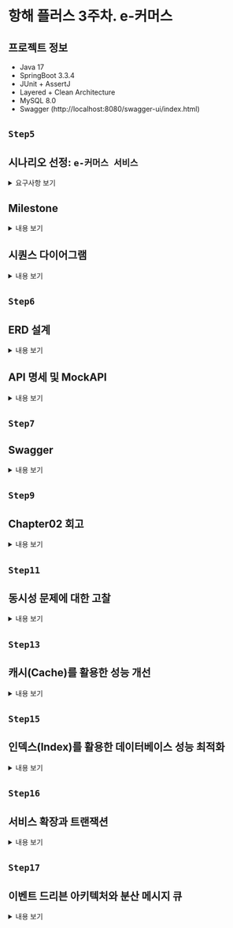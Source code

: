 # 항해 플러스 3주차. e-커머스

## 프로젝트 정보
- Java 17
- SpringBoot 3.3.4
- JUnit + AssertJ
- Layered + Clean Architecture
- MySQL 8.0
- Swagger (http://localhost:8080/swagger-ui/index.html)

## `Step5`
## 시나리오 선정: `e-커머스 서비스`
<details>
<summary>요구사항 보기</summary>

### Description
- `e-커머스 상품 주문 서비스`를 구현해 봅니다.
- 상품 주문에 필요한 메뉴 정보들을 구성하고 조회가 가능해야 합니다.
- 사용자는 상품을 여러개 선택해 주문할 수 있고, 미리 충전한 잔액을 이용합니다.
- 상품 주문 내역을 통해 판매량이 가장 높은 상품을 추천합니다.

### Requirements
- 아래 4가지 API 를 구현합니다.
    - 잔액 충전 / 조회 API
    - 상품 조회 API
    - 주문 / 결제 API
    - 인기 판매 상품 조회 API
- 각 기능 및 제약사항에 대해 단위 테스트를 반드시 하나 이상 작성하도록 합니다.
- 다수의 인스턴스로 어플리케이션이 동작하더라도 기능에 문제가 없도록 작성하도록 합니다.
- `동시성 이슈`를 고려하여 구현합니다.
- 재고 관리에 문제 없도록 구현합니다.

### API Specs

`기본 과제`

1️⃣ `주요` 잔액 충전 / 조회 API
- 결제에 사용될 금액을 충전하는 API 를 작성합니다.
- 사용자 식별자 및 충전할 금액을 받아 잔액을 충전합니다.
- 사용자 식별자를 통해 해당 사용자의 잔액을 조회합니다.

2️⃣ `기본` 상품 조회 API
- 상품 정보(ID, 이름, 가격, 잔여수량)을 조회하는 API 를 작성합니다.
- 조회 시점의 상품별 잔여수량이 정확하면 좋습니다.

3️⃣ `주요` 주문 / 결제 API
- 사용자 식별자와 (상품 ID, 수량) 목록을 입력받아 주문하고 결제를 수행하는 API 를 작성합니다.
- 결제는 기 충전된 잔액을 기반으로 수행하며 성공할 시 잔액을 차감해야 합니다.
- 데이터 분석을 위해 결제 성공 시에 실시간으로 주문 정보를 데이터 플랫폼에 전송해야 합니다.
  - 데이터 플랫폼이 어플리케이션 `외부` 라는 가정만 지켜 작업해 주시면 됩니다.
  - 데이터 플랫폼으로의 전송 기능은 Mock API, Fake Module 등 다양한 방법으로 접근해 봅니다.

4️⃣ `기본` 상위 상품 조회 API
- 최근 3일간 가장 많이 팔린 상위 5개 상품 정보를 제공하는 API 를 작성합니다.
- 통계 정보를 다루기 위한 기술적 고민을 충분히 해보도록 합니다.

`심화 과제`

5️⃣ `심화` 장바구니 기능
- 사용자는 구매 이전에 관심 있는 상품들을 장바구니에 적재할 수 있습니다.
- 이 기능을 제공하기 위해 `장바구니에 상품 추가/삭제` API 와 `장바구니 조회` API 가 필요합니다.
- 위 두 기능을 제공하기 위해 어떤 요구사항의 비즈니스 로직을 설계해야 할지 고민해 봅니다.

`💡KEY POINT`

- 동시에 여러 주문이 들어올 경우, 유저의 보유 잔고에 대한 처리가 정확해야 합니다.
- 각 상품의 재고 관리가 정상적으로 이루어져 잘못된 주문이 발생하지 않도록 해야 합니다.

</details>

## Milestone
<details>
<summary>내용 보기</summary>

### 1주차 (2024년 10월 05일 ~ 2024년 10월 11일)
- `주요 목표`: 프로젝트 시작 및 기본 API 설계
- `작업 내용`
  - Milestone 작성
  - 시퀀스 다이어그램 작성
  - ERD 작성
  - API 명세 및 MockAPI 작성

### 2주차 (2024년 10월 12일 ~ 2024년 10월 18일)
- `주요 목표`: 기능 구현
- `작업 내용`
  - 잔액 충전 / 조회 API 구현
  - 상품 조회 API / 상위 상품 조회 API 구현
  - 주문 / 결제 API 구현
  - 장바구니 기능 구현

### 3주차 (2024년 10월 19일 ~ 2024년 10월 25일)
- `주요 목표`: 기능 고도화 및 리팩토링
- `작업 내용`
  - 코드 리팩토링 및 최적화
  - 예외 처리 강화
  - 통합 테스트 작성

</details>

## 시퀀스 다이어그램
<details>
<summary>내용 보기</summary>

### ver. 1주차 (2024년 10월 05일 ~ 2024년 10월 11일)
- 클라이언트, 도메인 모듈, 데이터 플랫폼을 기본 구조로 시퀀스 다이어그램을 작성 
- 추후 과제 요구사항에 맞춰 점차 고도화 예정
- Mermaid 로딩 문제로 인한 다이어그램 통합

### ver. 2주차 (2024년 10월 12일 ~ 2024년 10월 18일)
- 과제 피드백 수정 사항 반영: 서비스명 및 메서드명 표기
- 비지니스 로직 구현에 따른 변경

```mermaid
sequenceDiagram
  actor  Client
  participant UserApplicationService
  participant ProductApplicationService
  participant OrderApplicationService
  participant PaymentApplicationService
  participant CartApplicationService
  participant DataPlatform
  
  Note left of Client: 1. 잔액 조회 API
  Client->>+UserApplicationService: GET /users/balance/{id}
  UserApplicationService->>+DataPlatform: UserService.getPoint(userId)
  DataPlatform-->>-UserApplicationService: User
  UserApplicationService-->>-Client: 200 UserPointResponse 

  Note left of Client: 2. 잔액 충전 API
  Client->>+UserApplicationService: PATCH /users/balance/charge
  UserApplicationService->>+DataPlatform: UserService.chargePoint(userId, amount)
  opt 유효하지 않은 포인트
    UserApplicationService-->>Client: 404 ErrorResponse
  end
  DataPlatform-->>-UserApplicationService: User
  UserApplicationService-->>-Client: 200 UserPointResponse

  Note left of Client: 3. 상품 조회 API
  Client->>+ProductApplicationService: GET /products
  ProductApplicationService->>+DataPlatform: ProductService.getProducts()
  DataPlatform-->>-ProductApplicationService: List<Product> products
  ProductApplicationService-->>-Client: 200 ProductResponse

  Note left of Client: 4. 상위 상품 조회 API
  Client->>+ProductApplicationService: GET /products/popular
  ProductApplicationService->>+DataPlatform: OrderService.popularProducts()
  DataPlatform-->>-ProductApplicationService: List<Long> productIds
  loop [n < productIds.size()]
    ProductApplicationService->>+DataPlatform: ProductService.getProduct(productId)
    DataPlatform-->>-ProductApplicationService: Product
  end
  ProductApplicationService-->>-Client: 200 ProductResponse

  Note left of Client: 5. 주문 API
  Client->>+OrderApplicationService: POST /orders
  loop [n < orderProducts.size()]
    OrderApplicationService->>+DataPlatform: ProductService.reduceProduct(productId, quantity)
    DataPlatform-->>-OrderApplicationService: Product
    opt 상품이 존재하지 않거나, 재고가 부족한 경우
        OrderApplicationService-->>Client: 400 404 ErrorResponse
    end
  end
  OrderApplicationService->>+DataPlatform: OrderService.createOrder(userId, orderLineRequestList)
  DataPlatform-->>-OrderApplicationService: Order
  OrderApplicationService-->>-Client: 200 OrderResponse


  Note left of Client: 6. 결제 API
  Client->>+PaymentApplicationService: POST /payments
  PaymentApplicationService->>+DataPlatform: OrderService.order(orderId)
  DataPlatform-->>-PaymentApplicationService: Order
  opt 주문이 존재하지 않는 경우
    PaymentApplicationService-->>Client: 400 ErrorResponse
  end
  alt
    PaymentApplicationService->>+DataPlatform: UserService.usePoint(userId, totalPrice)
    DataPlatform-->>-PaymentApplicationService: OK
    PaymentApplicationService->>+DataPlatform: PaymentService.payment(userId, SUCCESS)
    DataPlatform-->>-PaymentApplicationService: Payment SUCCESS
    PaymentApplicationService->>+DataPlatform: OrderService.completeOrder(Order)
    DataPlatform-->>-PaymentApplicationService: OK
  else 포인트가 부족한 경우
    PaymentApplicationService->>+DataPlatform: UserService.usePoint(userId, totalPrice)
    DataPlatform-->>-PaymentApplicationService: Exception
    PaymentApplicationService->>+DataPlatform: PaymentService.payment(userId, FAIL)
    DataPlatform-->>-PaymentApplicationService: Payment FAIL
  end
  PaymentApplicationService-->>-Client: 200 PaymentResponse

  Note left of Client: 7. 장바구니 목록 조회
  Client->>+CartApplicationService: POST /carts/{id}
  CartApplicationService->>+DataPlatform: CartService.getCarts(userId)
  DataPlatform-->>-CartApplicationService: List<Cart> carts
  CartApplicationService-->>-Client: 200 CartResponse

  Note left of Client: 8. 장바구니 추가
  Client->>+CartApplicationService: PATCH /carts/add
  CartApplicationService->>+DataPlatform: ProductService.getProduct(productId)
  DataPlatform-->>-CartApplicationService: Product
  opt 상품이 존재하지 않는 경우
    CartApplicationService-->>Client: 400 ErrorResponse
  end
  CartApplicationService->>+DataPlatform: CartService.addCart(userId, quantity, product)
  DataPlatform-->>-CartApplicationService: List<Cart> carts
  CartApplicationService-->>-Client: 200 CartResponse

  Note left of Client: 9. 장바구니 제거
  Client->>+CartApplicationService: PATCH /carts/remove
  CartApplicationService->>+DataPlatform: CartService.removeCart(userId, productId)
  opt 장바구니에 해당 상품이 존재하지 않는 경우
    CartApplicationService-->>Client: 400 ErrorResponse
  end
  CartApplicationService-->>-Client: 200 CartResponse
```
</details>

## `Step6`

## ERD 설계

<details>
<summary>내용 보기</summary>

### ver. 1주차 (2024년 10월 05일 ~ 2024년 10월 11일)
- 히스토리 테이블 제외
- 추후 과제 요구사항에 맞춰 점차 고도화 예정

### ver. 2주차 (2024년 10월 12일 ~ 2024년 10월 18일)
- 과제 피드백 수정 사항 반영

![img.png](docs/step06/img.png)

</details>

## API 명세 및 MockAPI

<details>
<summary>내용 보기</summary>

### (1) 잔액 조회 API
- Endpoint: `GET` /users/balance/{id}
- Summary: 사용자의 잔액을 조회한다.
- Parameter:
  - `id` 사용자 고유 식별자
- ResponseBody:
  - `200` OK
    - `userId`: 사용자 고유 식별자
    - `userName`: 사용자 이름
    - `point`: 포인트 잔액
  ```json
  {
    "userId": "long",
    "userName": "string",
    "point": "long"
  }
  ```
- Example:
  - Response:
    ```json
    {
      "userId": 1,
      "userName": "Alice",
      "point": 100000
    }
    ```
    
### (2) 잔액 충전 API
- Endpoint: `PATCH` /users/balance/charge
- Summary: 사용자의 잔액을 충전한다.
- RequestBody:
  - `userId`: 사용자 고유 식별자
  - `amount`: 충전할 금액
  ```json
  {
    "userId": "long",
    "amount": "long"
  }
  ```
- ResponseBody:
  - `200` OK
    - `userId`: 사용자 고유 식별자
    - `userName`: 사용자 이름
    - `point`: 포인트 잔액
  ```json
  {
    "userId": "long",
    "userName": "string",
    "point": "long"
  }
  ```
- Example:
  - Request:
    ```json
    {
      "userId": 1,
      "amount": 500000
    }
    ``` 
  - Response:
    ```json
    {
       "userId": 1,
       "userName": "Alice",
       "point": 150000
    }
    ```

### (3) 상품 목록 조회 API
- Endpoint: `GET` /products
- Summary: 상품 목록을 조회한다.
- ResponseBody:
  - `200` OK
    - `productId`: 상품 고유 식별자
    - `productName`: 상품명
    - `unitPrice`: 단가
    - `stock`: 재고 수량
  ```json
  [
    {
      "productId": "long",
      "ProductName": "string",
      "unitPrice": "long",
      "stock": "long"
    }
  ]
  ```
- Example:
- Response:
  ```json
  [
    {
      "productId": 1,
      "ProductName": "Laptop",
      "unitPrice": 1500000,
      "stock": 10
    },
    {
      "productId": 2,
      "ProductName": "Smartphone",
      "unitPrice": 800000,
      "stock": 20
    },
    {
      "productId": 3,
      "ProductName": "Headphones",
      "unitPrice": 150000,
      "stock": 50
    },
    {
      "productId": 4,
      "ProductName": "Keyboard",
      "unitPrice": 50000,
      "stock": 30
    },
    {
      "productId": 5,
      "ProductName": "Mouse",
      "unitPrice": 30000,
      "stock": 40
    },
    {
      "productId": 6,
      "ProductName": "Monitor",
      "unitPrice": 300000,
      "stock": 15
    },
    {
      "productId": 7,
      "ProductName": "Tablet",
      "unitPrice": 600000,
      "stock": 25
    },
    {
      "productId": 8,
      "ProductName": "Smartwatch",
      "unitPrice": 250000,
      "stock": 35
    },
    {
      "productId": 9,
      "ProductName": "External Hard Drive",
      "unitPrice": 120000,
      "stock": 20
    },
    {
      "productId": 10,
      "ProductName": "USB Cable",
      "unitPrice": 10000,
      "stock": 100
    }
  ]
  ```

### (4) 상위 상품 조회 API
- Endpoint: `GET` /products/popular
- Summary: 최근 3일간 가장 많이 팔린 상위 5개 상품을 조회한다.
- ResponseBody:
  - `200` OK
    - `productId`: 상품 고유 식별자
    - `productName`: 상품명
    - `unitPrice`: 단가
    - `stock`: 재고 수량
  ```json
  [
    {
      "productId": "long",
      "ProductName": "string",
      "unitPrice": "long",
      "stock": "long"
    }
  ]
  ```
- Example:
  - Response:
    ```json
    [
      {
        "productId": 4,
        "ProductName": "Keyboard",
        "unitPrice": 50000,
        "stock": 30
      },
      {
        "productId": 2,
        "ProductName": "Smartphone",
        "unitPrice": 800000,
        "stock": 20
      },
      {
        "productId": 1,
        "ProductName": "Laptop",
        "unitPrice": 1500000,
        "stock": 10
      },
      {
        "productId": 7,
        "ProductName": "Tablet",
        "unitPrice": 600000,
        "stock": 25
      },
      {
        "productId": 10,
        "ProductName": "USB Cable",
        "unitPrice": 10000,
        "stock": 100
      }
    ]
    ```

### (5) 주문 API
- Endpoint: `POST` /orders
- Summary: 상품을 주문한다.
- RequestBody:
  - `userId`: 사용자 고유 식별자
  - `OrderProductList`: 주문 상품 리스트
    - `productId`: 상품 고유 식별자
    - `quantity`: 주문 수량 
  ```json
  {
    "userId": "long",
    "OrderProductList": [
      {
        "productId": "long",
        "quantity": "long"
      }
    ]
  }
  ```
- ResponseBody:
  - `200` OK
    - `orderId`: 주문 고유 식별자
    - `orderStatus`: 주문 상태 (PENDING: 주문 대기, COMPLETED: 주문 완료, CANCELED: 주문 취소)
    - `productCount`: 주문 상품 수량
    - `totalPrice`: 주문 금액
    ```json
    {
      "orderId": "long",
      "orderStatus": "string",
      "productCount": "long",
      "totalPrice": "long"
    }
    ```
- Example:
  - Request:
    ```json
    {
      "userId":1,
      "OrderProductList": [
        {
          "productId": 2,
          "quantity": 3
        }
      ]
    }
    ``` 
  - Response:
    ```json
    {
      "orderId": 11,
      "orderStatus": "PENDING",
      "productCount": 1,
      "totalPrice": 2400000
    }
    ```

### (6) 결제 API
- Endpoint: `POST` /payments
- Summary: 주문을 결제한다.
- RequestBody:
  - `userId`: 사용자 고유 식별자
  - `orderId`: 주문 고유 식별자
  ```json
  {
    "userId": "long",
    "orderId": "long"
  }
  ```
- ResponseBody:
  - `200` OK
    - `paymentTsid`: 결제 고유 식별자
    - `amount`: 결제 금액
    - `status`: 결제 상태 (SUCCESS: 결제 성공, FAILED: 결제 실패, CANCELLED: 결제 취소)
    ```json
    {
      "paymentId": "long",
      "amount" : "long",
      "paymentStatus" : "string"
    }
    ```
- Example:
  - Request:
    ```json
    {
      "userId": 1,
      "orderId": 11
    }
    ``` 
  - Response:
    ```json
    {
      "paymentId": 1,
      "amount": 2400000,
      "paymentStatus": "FAILED"
    }
    ```

### (7) 장바구니 목록 조회 API
- Endpoint: `GET` /carts/{id}
- Summary: 장바구니 목록을 조회한다.
- Parameter:
  - `id` 사용자 고유 식별자
- ResponseBody:
  - `200` OK
    - `productId`: 장바구니 고유 식별자
    - `productName`: 상품명
    - `quantity`: 장바구니 상품 수량
    - `unitPrice`: 장바구니 상품 단가
    - `cartState`: 장바구니 상품 상태 (AVAILABLE: 구매 가능, OUT_OF_STOCK: 품절)
  ```json
  [
    {
      "productId": "long",
      "productName": "string",
      "quantity": "long",
      "unitPrice": "long",
      "cartState": "string"
    }
  ]
  ```
- Example:
  - Response:
    ```json
    [
      {
        "productId": 1,
        "productName": "Laptop",
        "quantity": 1,
        "unitPrice": 1500000,
        "cartState": "AVAILABLE"
      }
    ]
    ```

### (8) 장바구니 추가 API
- Endpoint: `PATCH` /carts/add
- Summary: 장바구니에 상품을 추가한다.
- RequestBody:
  - `userId`: 사용자 고유 식별자
  - `productId`: 상품 고유 식별자
  - `quantity`: 장바구니 상품 추가 수량
  ```json
  {
    "userId": "long",
    "productId": "long",
    "quantity": "long"
  }
  ```
- ResponseBody:
  - `200` OK
    - `productId`: 장바구니 고유 식별자
    - `productName`: 상품명
    - `quantity`: 장바구니 상품 수량
    - `unitPrice`: 장바구니 상품 단가
    - `cartState`: 장바구니 상품 상태 (AVAILABLE: 구매 가능, OUT_OF_STOCK: 품절)
  ```json
  [
    {
      "productId": "long",
      "productName": "string",
      "quantity": "long",
      "unitPrice": "long",
      "cartState": "string"
    }
  ]
  ```
- Example:
  - Request:
    ```json
    {
      "userId": 1,
      "productId": 1,
      "quantity": 1
    }
    ``` 
  - Response:
    ```json
    [
      {
        "productId": 1,
        "productName": "Laptop",
        "quantity": 1,
        "unitPrice": 1500000,
        "cartState": "AVAILABLE"
      }
    ]
    ```
    
### (9) 장바구니 제거 API
- Endpoint: `PATCH` /carts/remove
- Summary: 장바구니의 상품을 제거한다.
- RequestBody:
  - `userId`: 사용자 고유 식별자
  - `productId`: 상품 고유 식별자
  ```json
  {
    "userId": "long",
    "productId": "long"
  }
  ```
- ResponseBody:
  - `200` OK
    - `productId`: 장바구니 고유 식별자
    - `productName`: 상품명
    - `quantity`: 장바구니 상품 수량
    - `unitPrice`: 장바구니 상품 단가
    - `cartState`: 장바구니 상품 상태 (AVAILABLE: 구매 가능, OUT_OF_STOCK: 품절)
  ```json
  [
    {
      "productId": "long",
      "productName": "string",
      "quantity": "long",
      "unitPrice": "long",
      "cartState": "string"
    }
  ]
  ```
- Example:
  - Request:
    ```json
    {
      "userId": 1,
      "productId": 1
    }
    ``` 
  - Response:
    ```json
    [
      {
        "productId": 1,
        "productName": "Laptop",
        "quantity": 1,
        "unitPrice": 1500000,
        "cartState": "AVAILABLE"
      }
    ]
    ```
    
</details>

## `Step7`
## Swagger
<details>
<summary>내용 보기</summary>

### Swagger: http://localhost:8080/swagger-ui/index.html

![img.png](docs/step07/img.png)

</details>

## `Step9`
## Chapter02 회고
<details>
<summary>내용 보기</summary>

### 1주차 (2024년 10월 05일 ~ 2024년 10월 11일)
프로젝트의 첫 주는 전체적인 방향을 잡는 데 중점을 두었습니다.
시퀀스 다이어그램과 ERD 작성은 비즈니스 로직을 시각적으로 표현하는 데 도움이 되었으며, 명세와 MockAPI 작성을 통해 각 엔드포인트의 역할을 명확히 할 수 있었습니다.
이 과정에서 느낀 점은 초기 설계에 시간을 투자하는 것이 이후 개발의 효율성을 높인다는 것이었습니다. 설계의 중요성을 실감한 주차였습니다.

### 2주차 (2024년 10월 12일 ~ 2024년 10월 18일)
본격적인 기능 구현이 이루어진 주차였습니다.
초기에 설계한 API 명세를 바탕으로 빠르게 개발을 진행할 수 있었지만, 일부 예외 처리 및 경계 조건을 고려하지 못했던 부분에서 시간이 지체되기도 했습니다.
특히, 장바구니와 주문/결제 API에서 비즈니스 로직의 복잡성을 느꼈고, 초기 설계 시 좀 더 구체적인 시나리오를 고려했으면 좋았겠다고 생각했습니다.
이 경험은 설계 단계에서 예외 상황과 경계 조건에 대해 더 깊이 고민해야 함을 깨닫게 해주었습니다.

### 3주차 (2024년 10월 19일 ~ 2024년 10월 25일)
이번 주는 기능을 고도화하고 기존 코드를 개선하는 데 집중했습니다.
초기 설계와 구현된 코드를 기반으로 리팩토링을 진행하며 코드의 가독성과 유지보수성을 높이는 데 주력했습니다. 
통합 테스트 작성은 시스템의 안정성을 확인하는 중요한 과정이었고, 초기 설계와 명세가 잘 되어 있어서 테스트 시 큰 문제가 발생하지 않았습니다.
이 과정에서 다시 한 번 설계가 중요하다는 것을 실감했고, 설계에 더 많은 시간을 투자하는 것이 개발 과정에서의 리스크를 줄이는 데 크게 기여한다는 결론을 내렸습니다.

### 전체적인 회고
설계가 제대로 되어 있다면, 개발 속도는 자연스럽게 빨라지고 리팩토링 시에도 큰 어려움이 없습니다.
설계 단계에서 충분한 시간과 자원을 투자하면, 이후의 개발 과정에서 발생할 수 있는 문제를 미연에 방지할 수 있습니다.
이번 챕터 통해 설계의 중요성을 더욱 깊이 느낄 수 있었으며, 앞으로의 프로젝트에서도 초기 설계에 더 집중하고자 합니다.

</details>

## `Step11`
## 동시성 문제에 대한 고찰
<details>
<summary>내용 보기</summary>

## 동시성 문제(Concurrency Issue)

여러 프로세스나 스레드가 동시에 같은 데이터에 접근하려 할 때 데이터의 일관성을 해칠 수 있는 상황을 말한다.

`동시성 문제`와 함께 확인해야 할 개념이 있다. 

### 공유 자원(Shared Resource)

`공유 자원`은 여러 프로세스나 스레드가 접근할 수 있는 자원을 말한다.

### 경쟁 상태(Race Condition)

`경쟁 상태`는 `공유 자원`을 동시에 읽거나 쓰는 경우 발생할 수 있는 상황으로, `공유 자원`에 접근하는 순서와 타이밍에 따라 실행 결과가 달라지며, 데이터의 일관성이 보장되지 않는 문제가 발생한다. 

`Example` 입출금 문제

![img.png](docs/step11/img.png)

- `Thread-1`과 `Thread-2`는 동시에 계좌 잔액 1,000원을 조회한다.
- `Thread-1`은 500원을 입금하여 계좌 잔액을 1,500원으로 저장한다.
- `Thread-2`는 500원을 인출하여 계좌 잔액을 500원으로 저장한다.

계좌 잔액이 1,000원인 상황에서 `Thread-1`이 500원을 입금하고 `Thread-2`가 500원을 출금한다면 계좌 잔액은 1,000원이어야 한다. 그러나, `공유 자원`인 계좌 잔액에 대해 `Thread-1`과 `Thread-2` 사이에서 `경쟁 상태`가 발생할 수 있으며 최종 계좌 잔액은 1,000원이 아닐 가능성이 있다.

그렇다면 이러한 상황은 왜 발생하는 것일까?

바로, `원자성(Atomicity)`과 `가시성(Visibility)`이 보장되지 않았기 때문이다.

`원자성`은 하나의 작업이 중간에 끼어들거나 나누어지지 않고, 완전히 실행되거나 전혀 실행되지 않아야 함을 말한다. 즉, 계좌 잔액을 조회하고 값을 변경한 후, 변경된 값을 저장하는 것이 모두 하나의 단위 작업으로 실행 되어야 한다.

`가시성`은 하나의 프로세스나 스레드가 수정한 값을 다른 프로세스나 스레드가 즉시 확인할 수 있어야 함을 의미한다. 위 그림과 같이, `Thread-1`이 변경한 계좌 잔액이 `Thread-2`에 반영되지 않아 데이터의 일관성이 깨질 수 있다.

### 임계 영역(Critical Section)

![img.png](docs/step11/img01.png)

(출처: https://nailyourinterview.org/interview-resources/operating-systems/critical-section-problem/)

`공유 자원`에 접근하는 영역을 `임계 영역`이라고 하며, `경쟁 상태`가 발생하는 영역이다.

`임계 영역`에서 `동기화 기법`을 통해 `경쟁 상태`를 해결할 수 있으며, 설계시 고려해야 할 조건이 있다. 

1. `상호 배제(Mutual Exclusion)`: 임계 영역에 동시에 하나의 프로세스나 스레드만 접근할 수 있도록 보장하는 특성을 말한다.
2. `진행(Progress)`: 임계 영역에 진입하려는 스레드가 하나라도 있을 경우, 다른 스레드가 해당 진입을 방해하지 않도록 보장하는 특성을 말한다.
3. `한정 대기(Bounded Waiting)`: 스레드가 임계 영역에 들어가기 위해 무한히 기다리지 않도록 보장하는 특성을 말한다.

`동기화 기법`에는 대표적으로 `lock`, `synchronized`키워드를 활용하는 방법이 있으며, `Chapter01. TDD & Clean Architecture`에서 학습했던 내용이다.

이번 과제에서는 데이터베이스에서 발생할 수 있는 동시성 문제를 파악하고 해결해보고자 한다.

## 데이터베이스의 동시성 문제

다수의 사용자가 동시에 데이터베이스에 접근하여 동일한 데이터를 조회하거나 수정하는 상황이 발생한다.

이때, 발생할 수 있는 동시성 문제는 아래와 같다.

### 갱신 분실(Lost Update)

`갱신 분실`은 여러 트랜잭션이 동시에 데이터를 수정하면서 하나의 트랜잭션 작업의 결과가 분신되는 문제를 말한다.

![img_1.png](docs/step11/img02.png)

- `Transaction1`이 상품 재고(10개)를 조회한다. 
- `Transaction2`도 상품 재고(10개)를 조회한다.
- `Transaction1`이 상품 재고를 20개로 업데이트한다.
- `Transaction2`도 상품 재고를 5개로 업데이트한다.

`Transaction1`의 업데이트가 `Transaction2`의 업데이트에 의해 분실되는 상황이 발생한다.

### 모순성(Inconsistency)



## 데이터베이스의 동시성 문제 해결 방안

그렇다면, 동시성 문제를 해결할 수 있는 방법은 무엇이 있을까?


## 이커머스 과제에서의 동시성 문제 해결

데이터베이스의 동시성 문제를 해결하기 위한 동시성 제어 기법에는 `Database Lock`과 `Redis`를 활용한`Distributed Lock`이 있다. 테스트를 통해 동시성 제어 기법을 비교하여 이번 과제에서 발생할 수 있는 동시성 문제를 해결하고자 한다.

동시성 제어 기법을 비교하기 위한 테스트는 아래 테스트 시나리오를 바탕으로 `JMeter`를 활용하여 진행하였다.

```
[시나리오]

최초 재고가 10,000개인 특정 상품(Laptop)에 대해 아래와 같이 요청을 보낸다.

100명의 사용자가 동시에 재고 1개 차감 요청
1,000명의 사용자가 동시에 재고 1개 차감 요청
5,000명의 사용자가 동시에 재고 1개 차감 요청
```

재고 차감 로직은 아래와 같이 구현하였다.

```java
@Transactional
public Product reduceProduct(long productId, long quantity) {
    
    // 01. 재고 조회 
	Product product = productRepository.findById(productId)
			.orElseThrow(() -> new IllegalStateException(ExceptionMessage.PRODUCT_NOT_FOUND.getMessage()));
    
    // 02. 재고 차감
	product.reduceStock(quantity);

    // 03. 저장
	return productRepository.save(product);
}
```

### CASE01. 트랜잭션 격리 수준

현재 데이터베이스에 설정된 트랜잭션 격리 수준을 확인하기 위해 쿼리문 `SELECT @@GLOBAL(or SESSION).transaction_isolation`을 실행하였다.

![img.png](docs/step11/img03.png)

InnoDB의 기본값인 `REPEATABLE_READ`로 설정되어 있는 것을 확인하였다.

`REPEATABLE_READ` 상태에서 테스트를 진행하였으며, `Dirty Read`는 방지할 수 있으나, 여전히 `Lost Upate`나 `Phantom Read` 문제가 발생할 가능성이 있다. 테스트 결과는 아래와 같았다.

`테스트 결과`

`상품 재고`

![img.png](docs/step11/img04.png)
![img_1.png](docs/step11/img05.png)
![img_2.png](docs/step11/img06.png)

`JMeter`

![img_3.png](docs/step11/img07.png)

최종 상품 재고는 `3,900`이어야 하지만 `9,301`인 것을 확인할 수 있다. 

일부 재고 차감 요청이 누락되거나, 잘못된 재고 수량으로 갱신된 것으로 보인다.

`REPEATABLE_READ`는 같은 트랜잭션 내에서 데이터의 일관성을 어느 정도 보장하지만, 다수의 요청이 동시에 발생할 때 데이터 일관성을 보장하지 못하는 것으로 보인다.

따라서, 추가적인 동시성 제어 기법이 필요하다.

### CASE02. 낙관적 락(Optimistic Lock) 적용

`@Version`필드를 통해 버전 관리를 설정하고, `@Lock(LockModeType.OPTIMISTIC)`으로 `낙관적 락`을 적용하였다.

```java
@Version
private long version;

@Lock(LockModeType.OPTIMISTIC)
Optional<ProductEntity> findById(long id);
```
각 트랜잭션은 재고를 수정하기 전 버전 정보를 확인하여, 수정 중 데이터가 다른 트랜잭션에 의해 변경되었을 경우 충돌을 감지한다.

`테스트 결과`

`상품 재고`

![img_4.png](docs/step11/img08.png)
![img_5.png](docs/step11/img09.png)
![img_6.png](docs/step11/img10.png)

`JMeter`

![img_7.png](docs/step11/img11.png)

충돌로 인해 89.9%의 트랜잭션에서 `ObjectOptimisticLockingFailureException`이 발생한 것을 확인할 수 있다. 해당 요청은 자동으로 롤백되었으며, 증가한 버전 만큼 상품 재고가 차감된 것을 확인 할 수 있다.

`낙관적 락`은 충돌이 많은 환경에서 다수의 트랜잭션이 반복적으로 실패할 수 있어 재시도 로직이 필요할 것으로 보인다.

`implementation("org.springframework.retry:spring-retry")`의 `@Retryable` 어노테이션을 활용하여 재시도 로직을 쉽게 구현할 수 있다.

```java
@Transactional
@Retryable(
        retryFor = {ObjectOptimisticLockingFailureException.class},
        maxAttempts = 3,
        backoff = @Backoff(delay = 500)
)
public Product reduceProduct(long productId, long quantity) {

    Product product = productRepository.findById(productId)
            .orElseThrow(() -> new IllegalStateException(ExceptionMessage.PRODUCT_NOT_FOUND.getMessage()));

    product.reduceStock(quantity);

    return productRepository.save(product);
}
```

재시도 로직을 추가한다면 충돌로 인한 실패율이 낮아져 전반적으로 처리율이 개선될 것으로 예상되며, 재시도로 인한 DB 부하가 증가할 것으로 예상된다.

### CASE03. 비관적 락(Pessimistic Lock) 적용

`@Lock(LockModeType.PESSIMISTIC_WRITE)`으로 `비관적 락`을 적용하여 다른 트랜잭션이 해당 자원을 수정하지 못하도록 하였다.

```java
@Lock(LockModeType.PESSIMISTIC_WRITE)
Optional<ProductEntity> findById(long id);
```
`테스트 결과`

`상품 재고`

![img.png](docs/step11/img12.png)
![img_1.png](docs/step11/img13.png)
![img_2.png](docs/step11/img14.png)

`JMeter`

![img_3.png](docs/step11/img15.png)

상품 재고 차감이 정확하게 이루어진 것을 확인할 수 있다. 그러나 `비관적 락`으로 인해 다수의 요청이 대기 상태로 전환 되면서, 처리 시간이 증가한 것을 확인할 수 있다.

### CASE04. 분산 락(Distributed Lock) 적용

`Redis`는 `RedLock`알고리즘을 통해 `Lock`을 제공하며, `Jedis`, `Lettuce`, `Redisson` 다양한 라이브러리를 활용할 수 있다.

`Redisson`을 활용하여 분산락을 구현하기 위해 `implementation("org.redisson:redisson-spring-boot-starter:3.37.0")` 의존성을 추가하였다.

```java
@Target(ElementType.METHOD)
@Retention(RetentionPolicy.RUNTIME)
public @interface DistributedLock {

  String key();

  TimeUnit timeUnit() default TimeUnit.MILLISECONDS;

  long waitTime() default 5000L;

  long leaseTime() default 3000L;
}


@Slf4j
@Aspect
@Component
@RequiredArgsConstructor
public class DistributedLockAop {

  private final RedissonClient redissonClient;

  @Around("@annotation(io.hhplus.ecommerce.common.annotation.DistributedLock)")
  public Object lock(ProceedingJoinPoint joinPoint) throws Throwable {
    MethodSignature methodSignature = (MethodSignature) joinPoint.getSignature();
    DistributedLock distributedLock = methodSignature.getMethod().getAnnotation(DistributedLock.class);

    String key = (String) CustomSpringELParser.getDynamicValue(methodSignature.getParameterNames(), joinPoint.getArgs(), distributedLock.key());

    RLock lock = redissonClient.getLock("LOCK:" + key);

    try {

      boolean available = lock.tryLock(distributedLock.waitTime(), distributedLock.leaseTime(), distributedLock.timeUnit());

      if (!available) {
        throw new IllegalStateException(ExceptionMessage.REDIS_LOCK_ACQUIRE_FAILED.getMessage());
      }

      log.info("락 획득(KEY: {})", key);
      return joinPoint.proceed();
    } catch (InterruptedException e) {
      throw new IllegalStateException(ExceptionMessage.REDIS_LOCK_ACQUIRE_FAILED.getMessage());
    } finally {
      lock.unlock();
      log.info("락 해제(KEY: {})", key);
    }
  }
}

@DistributedLock(key = "'product'.concat(':').concat(#productId)")
public ProductResponse reduceProduct(long productId, long amount) {
    return ProductResponse.from(productService.reduceProduct(productId, amount));
}

@Transactional
public Product reduceProduct(long productId, long quantity) {

  Product product = productRepository.findById(productId)
          .orElseThrow(() -> new IllegalStateException(ExceptionMessage.PRODUCT_NOT_FOUND.getMessage()));

  product.reduceStock(quantity);

  return productRepository.save(product);
}
```
![img_5.png](docs/step11/img16.png)

위 그림과 같이 각 요청은 락 획득을 성공한 후 트랜잭션을 시작하여 상품 재고를 차감하고 트랜잭션이 종료된 후 락을 해제한다.

`테스트 결과`

`상품 재고`

![img_4.png](docs/step11/img17.png)
![img_6.png](docs/step11/img18.png)
![img_7.png](docs/step11/img19.png)

`JMeter`

![img_8.png](docs/step11/img20.png)

발생한 1.21%의 예외는 락을 획득하지 못한 요청에서 발생하였으며, 해당 예외를 제외한 요청에 대한 상품 재고 차감은 정확히 반영된 것을 확인하였다.

### 포인트 충전 및 차감 로직

`포인트`는 개별적으로 관리되어 해당 자원에 접근하는 주체가 명확히 구분된다.

충돌 가능성이 낮고, 충돌이 발생하더라도 재시도가 용이하므로, `낙관적 락(Optimistic Lock)`을 통해 동시성 문제를 해결하고자 한다.

### 상품 재고 차감 로직

`상품 재고`는 동시에 여러 사용자가 동일한 상품에 접근할 수 있으며, 충돌 시 재고 수량의 정확한 유지가 필수적이다. 

특히 동시에 다수의 차감 요청이 발생할 가능성이 높아, 명확한 동시성 제어 기법이 필요할 것으로 보인다.

`Redis 분산 락(Distributed Lock)` 또는 `비관적 락(Pessimistic Lock)`을 통해 동시성 문제를 제어하고자 한다.

`Redis 분산 락(Distributed Lock)`

여러 서버에서 접근하더라도 Redis 락을 통해 일관성 있게 재고를 관리할 수 있으며, 락 타임아웃과 같은 부하 제어가 가능하다.

Redis 분산 락을 사용해 특정 상품의 재고 차감 시 락을 선점하고, 재고 차감 로직이 완료된 후 락을 해제하는 방식으로 구현한다.

재시도 로직과 함께 타임아웃을 설정하여 락 점유 시간이 길어지는 것을 방지하고, 응답 속도를 최적화할 수 있다.

`비관적 락(Pessimistic Lock)`

충돌 가능성을 원천적으로 차단하여, 재고 차감 로직이 확실하게 일관성을 유지할 수 있다.

트랜잭션 시작 시 PESSIMISTIC_WRITE 락을 사용해 자원을 점유한 후, 재고 차감 완료 후에 락을 해제한다.

비관적 락의 경우 대기 시간이 증가할 수 있는 단점이 있다.

### 결론

1. 포인트 충전 및 차감 로직 
   - 낙관적 락
   - 충돌 발생 시 재시도를 통해 일관성을 유지하며, 락 유지 비용을 최소화하여 성능을 보장한다.
      
2. 상품 재고 차감 로직
   - Redis 분산 락
   - 분산 환경에서 재고 일관성을 보장할 수 있도록 Redis 분산 락을 사용하고, 높은 동시성 환경에서도 안전하게 재고를 관리할 수 있다.

</details>

## `Step13`
## 캐시(Cache)를 활용한 성능 개선
<details>
<summary>내용 보기</summary>

`캐시(Cache)`는 자주 접근하는 데이터를 메모리에 저장하여 빠르게 제공하는 방식을 말한다.

이커머스 시나리오의 `API`를 분석하고 캐시를 활용하여 성능을 개선하고자 한다.

## `API` 분석 및 개선

사용자가 호출하는 빈도가 높고 캐시를 통한 성능 개선 효과가 클 것으로 예상되는 `API`를 선정하였다.

### 1. 상품 목록 조회 API (`GET` /api/products) 

- **분석**
  - 해당 `API`는 `findAll`을 통해 모든 상품 데이터를 조회한다.
  - 상품 데이터가 많아질수록 조회 시간이 길어질 가능성이 있다.
  - 여러 사용자가 동시에 요청할 경우 데이터베이스에 부하가 발생할 가능성이 크다.


- **성능 비교 테스트**
  ```
  [시나리오]
  
  상품 데이터 1,000건을 100명의 사용자가 10회 호출한다.
  ```
  위 시나리오를 바탕으로, `JMeter`를 활용하여 부하 테스트를 진행하였다.

  - `Thread Group` 설정  
    ![img.png](docs/step13/img.png)

  - [기존] 상품 목록 조회 API 
    ![img.png](docs/step13/img01.png)
    ```
    [결과]
    - 총 요청수: 1,000건
    - 성공률: 100%
    - 최대 응답시간: 1,268ms
    - 최소 응답시간: 28ms
    - 평균 응답시간: 472ms
    - TPS(Transaction Per Second): 165.9/sec 
    ```
    1,000건의 모든 요청에서 데이터베이스를 직접 조회한 결과로, `평균 응답시간`은 `472ms`, `TPS`는 `165.9/sec`으로 측정되었다.
  
  
  그렇다면 상품 데이터 1,000건을 캐싱한다면 결과는 어떻게 달라지게 될까?


- **개선 과정 및 테스트**  

  빠른 데이터 읽기/쓰기 성능을 제공하는 `Redis`를 활용하여 캐시 서버를 구성하였다.
  
  데이터를 찾을때 우선 캐시에 저장된 데이터가 있는지 우선적으로 확인하는 `Look Aside(Lazy Loading) 패턴`을 캐시 전략으로 선택하였다.
  
  `RedisConfig.java`
  ```java
  
  @Bean
  public CacheManager cacheManager(RedissonConnectionFactory redissonConnectionFactory) {

    ObjectMapper objectMapper = new ObjectMapper();
    objectMapper.activateDefaultTyping(objectMapper.getPolymorphicTypeValidator(), ObjectMapper.DefaultTyping.NON_FINAL);
    
    RedisCacheConfiguration redisCacheConfiguration = RedisCacheConfiguration.defaultCacheConfig()
        .serializeKeysWith(RedisSerializationContext.SerializationPair.fromSerializer(new StringRedisSerializer()))
        .serializeValuesWith(RedisSerializationContext.SerializationPair.fromSerializer(new GenericJackson2JsonRedisSerializer(objectMapper)));

    return RedisCacheManager.builder(redissonConnectionFactory)
        .cacheDefaults(redisCacheConfiguration)
        .build();
  }
  ```
  `ProductApplicationService.java`
  ```java
  @Override
  @Cacheable(cacheNames = "products", key = "'allProducts'")
  public Products getProducts() {
      return Products.from(productRepository.findAll());
  }
  ```
  - `Redis`
  ![img02.png](docs/step13/img02.png)  

  - [변경] 상품 목록 조회 API
    ![img03.png](docs/step13/img03.png)
    ```
    [결과]
    - 총 요청수: 1,000건
    - 성공률: 100%
    - 최대 응답시간: 1,867ms
    - 최소 응답시간: 7ms
    - 평균 응답시간: 242ms
    - TPS(Transaction Per Second): 316.7/sec
    ```
    상품 데이터 1,000건을 캐싱한 후 조회한 결과로, `평균 응답시간`은 `242ms`, `TPS`는 `316.7/sec`으로 측정되었다.
    
    초기 60건의 요청에서 `Cache Miss`가 발생하여 데이터베이스에서 데이터를 조회하는 현상이 나타났다.

    `Cache Warming`된 상태에서도 테스트를 진행하였으며, 결과는 아래와 같다.
    
    ![img_1.png](docs/step13/img04.png)
    ```
    [결과]
    - 총 요청수: 1,000건
    - 성공률: 100%
    - 최대 응답시간: 464ms
    - 최소 응답시간: 6ms
    - 평균 응답시간: 127ms
    - TPS(Transaction Per Second): 438.8/sec
    ```
    `평균 응답시간`은 `127ms`, `TPS`는 `438.8/sec`으로 측정되었다.
  

- **결론**

  성능 비교 테스트를 통해 캐시를 적용함으로써 성능이 크게 개선된 것을 확인할 수 있었다.

  `평균 응답 시간`은 캐시 적용 전 `472ms`에서 캐시 적용 후 `127ms`로 약 세 배가량 빨라졌으며, `TPS`는 `438.8/sec`로 기존보다 두 배 이상 증가하였다. 특히, Cache Warming 이후에는 일관된 성능을 제공하며 데이터베이스 부하가 크게 감소한 것이 인상적이었다.
    
  그러나, 모든 상품 데이터를 캐싱하는 방식은 부적절하다고 생각한다. 페이징 처리를 통해 데이터를 나누어 조회하는 방식으로도 충분히 개선될 것으로 보인다.
    
### 2. 상위 상품 조회 API (`GET` /api/products/popular)

- **분석**
  - 해당 `API`는 지난 3일간의 인기 상품 5개를 조회한다.
  - 지난 3일간의 주문 데이터를 기반으로 인기 상품 ID를 조회하고, 각 상품 ID에 해당하는 상품 데이터를 조회하여 반환한다.
  - 상품 및 주문 데이터가 많아질수록 조회 시간이 길어질 가능성이 있다.
  - 여러 사용자가 동시에 요청할 경우 데이터베이스에 부하가 발생할 가능성이 크다.


- **성능 비교 테스트**
  ```
  [시나리오]
  
  - 상품 데이터 1,000건
  - 주문 데이터 10,000건
  
  위 데이터에 대해 100명의 사용자가 10회 호출한다.
  ```

  - [기존] 상품 목록 조회 API
    ![img.png](docs/step13/img05.png)
    ```
    [결과]
    - 총 요청수: 1,000건
    - 성공률: 100%
    - 최대 응답시간: 2,204ms
    - 최소 응답시간: 113ms
    - 평균 응답시간: 1,338ms
    - TPS(Transaction Per Second): 70.9/sec
    ```
    `평균 응답시간`은 `1,338ms`, `TPS`는 `70.9/sec`으로 측정되었다.


- **개선 과정 및 테스트**
  
  `OrderService`의 `getPopularProducts`는 주문 데이터를 집계하기 위해 `GROUP BY`, `SUM` 같은 집계 함수를 사용하고 있으며, 이는 데이터베이스의 부하를 발생시킬 가능성이 높다. 

  또한 지난 3일간의 인기 상품을 조회하는 것이므로 모든 요청에 주문 데이터를 집계하는 것은 불필요한 중복 계산이 발생한다.

  이와 같은 문제를 해결하기 위해 결과를 캐싱하여 성능을 개선하고자 한다.

  `RedisConfig.java`
  ```java
  @Bean
  public CacheManager cacheManager(RedissonConnectionFactory redissonConnectionFactory) {
  
      ObjectMapper objectMapper = new ObjectMapper();
      objectMapper.activateDefaultTyping(objectMapper.getPolymorphicTypeValidator(), ObjectMapper.DefaultTyping.NON_FINAL);

      RedisCacheConfiguration redisCacheConfiguration = RedisCacheConfiguration.defaultCacheConfig()
              .serializeKeysWith(RedisSerializationContext.SerializationPair.fromSerializer(new StringRedisSerializer()))
              .serializeValuesWith(RedisSerializationContext.SerializationPair.fromSerializer(new GenericJackson2JsonRedisSerializer(objectMapper)));
      
      Map<String, RedisCacheConfiguration> redisCacheConfigurations = new HashMap<>();
      redisCacheConfigurations.put("products", redisCacheConfiguration.entryTtl(Duration.ofSeconds(86400)));

      return RedisCacheManager.builder(redissonConnectionFactory)
              .cacheDefaults(redisCacheConfiguration)
              .withInitialCacheConfigurations(redisCacheConfigurations)
              .build();
  }
  ```
  `TTL(Time-To-Live) 설정`: 하루 단위로 데이터가 갱신되므로, 86400(24시간)으로 설정하였다. 
  
  `OrderApplicationService.java`
  ```java
  @Override
  @Cacheable(cacheNames = "products", key = "'popularProductsIds'")
  public List<Long> getPopularProducts(LocalDateTime startDateTime, LocalDateTime endDateTime) {
      return orderRepository.findPopularProducts(startDateTime, endDateTime);
  }
  ```
  
  `OrderScheduler.java`
  ```java
  @Component
  @RequiredArgsConstructor
  public class OrderScheduler {
  
      private final OrderService orderService;
  
      @Scheduled(cron = "0 0 0 * * *")
      @CacheEvict(cacheNames = "popularProducts", key = "'popularProductsIds'")
      public void refreshPopularProductsCached() {
          LocalDateTime now = LocalDateTime.now();
          LocalDateTime startDateTime = now.minusDays(3).toLocalDate().atStartOfDay();
          LocalDateTime endDateTime = now.minusDays(1).toLocalDate().atTime(23, 59, 59);
  
          orderService.getPopularProducts(startDateTime, endDateTime);
      }
  }
  ```
  매일 자정(00시 00분) 주문 집계 데이터에 캐시를 갱신한다.

  `ProductApplicationService.java`
  ```java
  @Override
  @Cacheable(cacheNames = "products", key = "#productId")
  public Optional<Product> getProduct(long productId) {
      return productRepository.findById(productId);
  }

  @Override
  @CachePut(cacheNames = "products", key = "#productId")
  public Product reduceProduct(long productId, long quantity) {

      Product product = productRepository.findById(productId)
              .orElseThrow(() -> new IllegalStateException(ExceptionMessage.PRODUCT_NOT_FOUND.getMessage()));

      product.reduceStock(quantity);

      productRepository.save(product);

      return product;
  }
  ```
  개별 상품에 대한 데이터를 캐싱하며, 개별 상품 재고가 감소할 경우 캐시를 갱신한다.
  
  - `Redis`
  ![img_1.png](docs/step13/img06.png)
  
  - [변경] 상위 상품 조회 API
    ![img_2.png](docs/step13/img07.png)
    ```
    [결과]
    - 총 요청수: 1,000건
    - 성공률: 100%
    - 최대 응답시간: 105ms
    - 최소 응답시간: 13ms
    - 평균 응답시간: 45ms
    - TPS(Transaction Per Second): 750.8/sec
    ```
    `평균 응답시간`은 `45msms`, `TPS`는 `750.8/sec`으로 측정되었다.


- **결론**

이번 성능 개선을 통해 `상위 상품 조회 API`의 성능을 크게 개선할 수 있었다.

최초, 인기 상품 조회를 위해 지난 3일 간의 주문 데이터를 집계하는 데 시간이 많이 소요되었고, 특히 동시에 여러 사용자가 요청할 경우 데이터베이스에 큰 부하가 발생할 가능성이 있었다.

이 문제를 해결하기 위해 `Redis`를 활용한 캐싱을 도입하고, 캐시 `TTL(Time-To-Live)`을 하루 단위로 설정하여 주기적으로 데이터를 갱신하는 방식으로 성능을 개선하였다.

- `평균 응답 시간`: 기존 `1,338ms`에서 `45ms`로 97% 개선
- `TPS(Transaction Per Second)`: `70.9/sec`에서 `750.8/sec`으로 10배 이상 증가

이번 성능 개선은 캐시 전략을 잘 활용한 사례로, 데이터 조회 성능을 획기적으로 개선할 수 있다는 것을 보여주었다.

</details>

## `Step15`
## 인덱스(Index)를 활용한 데이터베이스 성능 최적화
<details>
<summary>내용 보기</summary>

`인덱스(Index)`는 **데이터베이스 테이블의 조회 속도를 향상시키기 위한 자료 구조**이다.

이커머스 시나리오의 **주요 조회 쿼리를 분석하고 인덱스를 활용하여 데이터베이스 성능을 최적화**하고자 한다.

### 주요 조회 쿼리

`PK(Primary Key)`로 조회하는 쿼리는 이미 `인덱스(Index)`가 적용되어 있다고 판단하여 제외하였다.

**1. 장바구니 조회**

`장바구니 테이블`
```sql
CREATE TABLE `ecommerce`.`cart`
(
  `id`    BIGINT  NOT NULL    AUTO_INCREMENT  COMMENT '장바구니 상품 고유 식별자',
  `user_seq`   BIGINT  NOT NULL    COMMENT '사용자 고유 식별자',
  `product_id`   BIGINT  NOT NULL    COMMENT '상품 고유 식별자',
  `quantity`  BIGINT NOT NULL    COMMENT '장바구니 상품 수량',
  `created_at`    DATETIME    NOT NULL    COMMENT '장바구니 상품 생성 일시',
  `updated_at`    DATETIME    NOT NULL    COMMENT '장바구니 상품 갱신 일시',
  PRIMARY KEY (`id`)
);
```

`장바구니 조회 쿼리`: 특정 사용자의 장바구니 목록을 조회한다.
```sql
SELECT * FROM cart WHERE user_seq = ?
```

위 조회 쿼리에 대해 장바구니 데이터 1,000,000건을 생성한 후 `인덱스(Index)` 생성 전과 후를 비교하였다.

[BEFORE]
- INDEX
  ```sql
  SHOW INDEX FROM cart;
  ```
  ![img.png](docs/step15/img.png)
- EXPLAIN
  ![img_1.png](docs/step15/img_1.png)
  ```
  [실행 계획]
  - type: ALL
  - key: -
  - rows: 996,586 
  - filtered: 10 
  - extra: using where
  ```
- EXPLAIN ANALYZE
  ```
  -> Filter: (cart.user_seq = 500)  (cost=100596.10 rows=99659) (actual time=300.922..606.182 rows=1000 loops=1)
  -> Table scan on cart  (cost=100596.10 rows=996586) (actual time=6.593..564.197 rows=1000000 loops=1)
  ```
- EXECUTE
  ```
  select * from cart where user_seq = 500
  1,000 rows retrieved starting from 1 in 486 ms (execution: 183 ms, fetching: 303 ms)
  ```
  
[AFTER]

`user_seq`값을 기준으로 데이터를 조회하기 때문에, 해당 컬럼에 `인덱스(Index)`를 추가하였다. 

```sql
CREATE INDEX idx_user_seq ON `ecommerce`.`cart` (`user_seq`);
```

- INDEX
  ```sql
  SHOW INDEX FROM cart;
  ```
  ![img_3.png](docs/step15/img_3.png)
- EXPLAIN
  ![img_4.png](docs/step15/img_4.png)
  ```
  [실행 계획]
  - type: ref
  - key: idx_user_seq
  - rows: 1000
  - filtered: 100
  - extra: -
  ```
- EXPLAIN ANALYZE
  ```
  -> Index lookup on cart using idx_user_seq (user_seq=500)  (cost=350.00 rows=1000) (actual time=9.130..13.451 rows=1000 loops=1)
  ```
- EXECUTE
  ```
  select * from cart where user_seq = 500
  1,000 rows retrieved starting from 1 in 259 ms (execution: 8 ms, fetching: 251 ms)
  ```
[결과 비교 및 분석]
  1. 쿼리 실행 계획 비교
     - [BEFORE]: `type`이 `ALL`이고 `key`가 `null`로 `전체 테이블 스캔`이 발생한 것을 확인할 수 있다.   
     - [AFTER]: `type`이 `ref`이고 `key`가 새로 생성한 `idx_user_seq`로 `인덱스(Index)`를 통한 조회를 수행되었음을 확인할 수 있다.
  2. `EXPLAIN ANALYZE` 비교
     - [BEFORE]: `테이블 스캔(Table scan)`이 발생하였으며 실행 시간이 `300ms`에서 `606ms`로 측정되었다.
     - [AFTER]: `idx_user_seq`를 활용한 `인덱스 검색(Index Lookup)`으로 실행 시간이 `9ms`에서 `13ms`로 측정되었다.
  3. 실제 쿼리 실행 시간 비교
     - [BEFORE]: `183ms` 소요
     - [AFTER]: `8ms` 소요
  4. 결론
     - `장바구니 테이블`에 `인덱스(Index)`를 추가함으로써 전체 테이블 스캔이 발생하지 않도록 최적화가 이루어졌고 쿼리의 실행 성능이 비약적으로 개선되었다.

**2. 상위 주문 상품 집계**

`주문 테이블`
```sql
CREATE TABLE `ecommerce`.`orders`
(
  `id`    BIGINT  NOT NULL    AUTO_INCREMENT  COMMENT '주문 고유 식별자',
  `user_seq`   BIGINT  NOT NULL    COMMENT '사용자 고유 식별자',
  `order_status`  VARCHAR(20)    NOT NULL    COMMENT '주문 상태',
  `created_at`    DATETIME    NOT NULL    COMMENT '주문 생성 일시',
  `updated_at`    DATETIME    NOT NULL    COMMENT '주문 갱신 일시',
  PRIMARY KEY (`id`)
);
```

`주문 상품 테이블`
```sql
CREATE TABLE `ecommerce`.`order_line`
(
  `id`    BIGINT  NOT NULL    AUTO_INCREMENT  COMMENT '주문 상품 고유 식별자',
  `order_id`   BIGINT  NOT NULL   COMMENT '주문 고유 식별자',
  `product_id`   BIGINT  NOT NULL    COMMENT '상품 고유 식별자',
  `product_name`   VARCHAR(50)  NOT NULL    COMMENT '주문 상품명',
  `unit_price`    BIGINT  NOT NULL    COMMENT '주문 상품 단가',
  `quantity`  BIGINT NOT NULL    COMMENT '주문 상품 수량',
  `created_at`    DATETIME    NOT NULL    COMMENT '주문 상품 생성 일시',
  `updated_at`    DATETIME    NOT NULL    COMMENT '주문 상품 갱신 일시',
  PRIMARY KEY (`id`)
);
```

`상위 주문 상품 집계 쿼리`: 주문이 많은 상위 5개 상품 ID를 조회한다.
```sql
SELECT ol.product_id
FROM order_line ol
INNER JOIN orders o ON o.id = ol.order_id 
WHERE o.order_status != 'CANCELED'
AND o.created_at BETWEEN ? and ?
GROUP BY ol.product_id
ORDER BY sum(ol.quantity) DESC
LIMIT 5;
```

위 조회 쿼리에 대해 주문 데이터 100,000건과 해당 주문 데이터에 대한 주문 상품 데이터 약 700,000건을 생성한 후 `인덱스(Index)` 생성 전과 후를 비교하였다.

[BEFORE]
- INDEX
  ```sql
  SHOW INDEX FROM orders;
  ```
  ![img_5.png](docs/step15/img_5.png)
  ```sql
  SHOW INDEX FROM order_line;
  ```
  ![img_6.png](docs/step15/img_6.png)
- EXPLAIN
  ![img_7.png](docs/step15/img_7.png)
  ```
  [실행 계획]
  1. order_line
    - type: ALL
    - key: -
    - rows: 745,494
    - filtered: 100
    - extra: using temporary; using filesort;
  2. orders
    - type: eq_ref
    - key: PRIMARY
    - rows: 1
    - filtered: 10
    - extra: using where;
  ```
- EXPLAIN ANALYZE
  ```
  -> Limit: 5 row(s)  (actual time=1975.417..1975.418 rows=5 loops=1)
  -> Sort: `sum(ol.quantity)` DESC, limit input to 5 row(s) per chunk  (actual time=1975.416..1975.416 rows=5 loops=1)
  -> Table scan on <temporary>  (actual time=0.001..3.572 rows=99247 loops=1)
  -> Aggregate using temporary table  (actual time=1953.181..1962.915 rows=99247 loops=1)
  -> Nested loop inner join  (cost=336551.48 rows=74542) (actual time=4.199..1534.947 rows=499105 loops=1)
  -> Table scan on ol  (cost=75628.58 rows=745494) (actual time=2.663..661.103 rows=749119 loops=1)
  -> Filter: ((o.order_status <> 'CANCELED') and (o.created_at between '2024-11-11 00:00:00' and '2024-11-13 23:59:59'))  (cost=0.25 rows=0.1) (actual time=0.001..0.001 rows=1 loops=749119)
  -> Single-row index lookup on o using PRIMARY (id=ol.order_id)  (cost=0.25 rows=1) (actual time=0.000..0.000 rows=1 loops=749119)
  ```
- EXECUTE
  ```
  SELECT ol.product_id
  FROM order_line ol
  INNER JOIN orders o ON o.id = ol.order_id
  WHERE o.order_status != 'CANCELED'
  AND o.created_at BETWEEN '2024-11-11 00:00:00' and '2024-11-13 23:59:59'
  GROUP BY ol.product_id
  ORDER BY sum(ol.quantity) DESC
  LIMIT 5
  5 rows retrieved starting from 1 in 1 s 276 ms (execution: 1 s 262 ms, fetching: 14 ms)
  ```

[AFTER]

해당 쿼리는 `orders`테이블의 `order_status`컬럼과 `created_at`컬럼을 조건으로 필터링하고, `order_line`테이블의 `product_id`컬럼을 그룹화하여 수량을 기준으로 내림차순 정렬한다.

먼저, 필터링을 기준으로 개별 `인덱스(Index)` 생성 후 결과를 확인해보았다.

- INDEX
  
  `orders`
  ```sql
  CREATE INDEX idx_order_status ON `ecommerce`.`orders` (`order_status`);
  CREATE INDEX idx_created_at ON `ecommerce`.`orders` (`created_at`);
  ```
  ![img_8.png](docs/step15/img_8.png)
  
  `order_line`
  ```sql
  CREATE INDEX idx_order_id_ ON `ecommerce`.`order_line` (`order_id`);
  CREATE INDEX idx_product_id ON `ecommerce`.`order_line` (`product_id`);
  ```
  ![img_9.png](docs/step15/img_9.png)
- EXPLAIN
  ![img_10.png](docs/step15/img_10.png)
  ```
  [실행 계획]
  1. orders
  - type: ALL
  - key: -
  - rows: 99,951
  - filtered: 25
  - extra: using where; using temporary; using filesort;
  2. order_line
  - type: ref
  - key: idx_order_id
  - rows: 11
  - filtered: 100
  - extra: -
  ```
- EXPLAIN ANALYZE
  ```
  -> Limit: 5 row(s)  (actual time=5582.162..5582.162 rows=5 loops=1)
  -> Sort: `sum(ol.quantity)` DESC, limit input to 5 row(s) per chunk  (actual time=5582.160..5582.160 rows=5 loops=1)
  -> Table scan on <temporary>  (actual time=0.001..4.026 rows=99247 loops=1)
  -> Aggregate using temporary table  (actual time=5555.642..5565.935 rows=99247 loops=1)
  -> Nested loop inner join  (cost=170745.34 rows=294732) (actual time=16.105..5096.183 rows=499105 loops=1)
  -> Filter: ((o.order_status <> 'CANCELED') and (o.created_at between '2024-11-11 00:00:00' and '2024-11-13 23:59:59'))  (cost=10099.35 rows=24988) (actual time=8.893..165.161 rows=66642 loops=1)
  -> Table scan on o  (cost=10099.35 rows=99951) (actual time=8.261..86.275 rows=100000 loops=1)
  -> Index lookup on ol using idx_order_id (order_id=o.id)  (cost=5.25 rows=12) (actual time=0.061..0.073 rows=7 loops=66642)
  ```
- EXECUTE
  ```
  SELECT ol.product_id
  FROM order_line ol
  INNER JOIN orders o ON o.id = ol.order_id
  WHERE o.order_status != 'CANCELED'
  AND o.created_at BETWEEN '2024-11-11 00:00:00' and '2024-11-13 23:59:59'
  GROUP BY ol.product_id
  ORDER BY sum(ol.quantity) DESC
  LIMIT 5
  5 rows retrieved starting from 1 in 2 s 265 ms (execution: 2 s 236 ms, fetching: 29 ms)
  ```

다음으로, `복합 인덱스`를 생성한 후 결과를 확인해보았다.

- INDEX

  `orders`
  ```sql
  CREATE INDEX idx_created_at_order_status ON `ecommerce`.`orders` (`created_at`, `order_status`);
  ```
  ![img_11.png](docs/step15/img_11.png)
  `order_line`
  ```sql
  CREATE INDEX idx_product_id_order_id ON `ecommerce`.`order_line` (`product_id`, `order_id`);
  ```
  ![img_12.png](docs/step15/img_12.png)
- EXPLAIN
  ![img_13.png](docs/step15/img_13.png)
  ```
  [실행 계획]
  1. order_line
  - type: ALL
  - key: -
  - rows: 745,494
  - filtered: 100
  - extra: using temporary; using filesort;
  2. orders
  - type: eq_ref
  - key: PRIMARY
  - rows: 1
  - filtered: 45
  - extra: using where;
  ```
- EXPLAIN ANALIZE
  ```
  -> Limit: 5 row(s)  (actual time=1778.202..1778.202 rows=5 loops=1)
  -> Sort: `sum(ol.quantity)` DESC, limit input to 5 row(s) per chunk  (actual time=1778.201..1778.201 rows=5 loops=1)
  -> Table scan on <temporary>  (actual time=0.001..3.889 rows=99247 loops=1)
  -> Aggregate using temporary table  (actual time=1753.800..1763.988 rows=99247 loops=1)
  -> Nested loop inner join  (cost=336441.80 rows=335469) (actual time=0.106..1379.312 rows=499105 loops=1)
  -> Table scan on ol  (cost=75518.90 rows=745494) (actual time=0.063..234.255 rows=749119 loops=1)
  -> Filter: ((o.order_status <> 'CANCELED') and (o.created_at between '2024-11-11 00:00:00' and '2024-11-13 23:59:59'))  (cost=0.25 rows=0.4) (actual time=0.001..0.001 rows=1 loops=749119)
  -> Single-row index lookup on o using PRIMARY (id=ol.order_id)  (cost=0.25 rows=1) (actual time=0.001..0.001 rows=1 loops=749119)
  ```
- EXECUTE
  ```
  SELECT ol.product_id
  FROM order_line ol
  INNER JOIN orders o ON o.id = ol.order_id
  WHERE o.order_status != 'CANCELED'
  AND o.created_at BETWEEN '2024-11-11 00:00:00' and '2024-11-13 23:59:59'
  GROUP BY ol.product_id
  ORDER BY sum(ol.quantity) DESC
  LIMIT 5
  5 rows retrieved starting from 1 in 1 s 460 ms (execution: 1 s 445 ms, fetching: 15 ms)
  ```

[결과 비교 및 분석]
1. 단일 컬럼 인덱스 생성 후 성능 변화
   - `order_line`의 인덱스 `idx_order_id`, `idx_product_id`와 `orders`의 인덱스 `idx_order_status`, `idx_created_at`를 생성한 후, 실행 시간이 2초대로 오히려 증가하였다.
   - `orders`에서 `order_status`와 `created_at` 조건이 분리된 단일 컬럼 인덱스 방식은 각 조건별 필터링에는 효과적일 수 있다고 생각하지만 기대한 결과가 나오지 않았다.
2. 복합 인덱스 생성 후 성능 변화
   - `orders`에 `(created_at, order_status)`, `order_line`에 `(product_id, order_id)` 복합 인덱스를 생헝한 후, 실행 계획과 실행 시간이 이전보다 더 개선된 것을 확인할 수 있다.
   - `EXPLAIN ANALYZE`결과에서 `order_line`에 대한 테이블 스캔이 여전히 존재하지만, 복합 인덱스를 사용하여 조건 필터링과 정렬을 모두 인덱스에서 처리하면서 성능이 다소 향상된 것으로 생각된다.
3. 결론
   - 복합 인덱스를 추가한 후 쿼리 성능이 개선되었으나, 최적화는 여전히 필요하다.
   - `order_line`에 대한 테이블 스캔을 줄이기 위해 더 나은 인덱스 전략을 찾고, 쿼리 구조를 변경해야 한다.

 </details>

## `Step16`
## 서비스 확장과 트랜잭션
<details>
<summary>내용 보기</summary>

`Spring`에서는 `@Transactional` 어노테이션을 사용하여 선언적 트랜잭션을 통해 트랜잭션을 관리한다.

성능을 최적화하기 위해서는 비즈니스 로직을 분석하여 트랜잭션을 적절히 분할하고, 필요한 경우 트랜잭션의 전파 수준을 조정해야 한다.

## 기존 트랜잭션

기존 트랜잭션은 아래와 같이 `Facade`에 `@Transactional`을 선언하였다.

```java
@Transactional
public PaymentResponse payment(long userSeq, PaymentRequest request) {

    Order order = orderService.getOrder(request.orderId(), OrderStatus.PENDING)
            .orElseThrow(() -> new IllegalStateException(ExceptionMessage.ORDER_NOT_FOUND.getMessage()));

    userPointService.usePoint(userSeq, order.totalPrice());

    orderService.updateOrderStatus(OrderStatus.COMPLETED, order);

    Payment payment = paymentService.payment(userSeq, order);

    return PaymentResponse.from(payment);
}
```

이러한 트랜잭션 범위는 외부 시스템과의 통신이 필요한 경우 문제가 발생할 수 있다.

예를 들어, 외부 데이터 플랫폼으로 주문 데이터를 전달하는 상황을 가정해보자!

외부 데이터 플랫폼으로 주문 데이터를 전달하는 상황을 `Slack`으로 메시지를 보내는 로직으로 대체하여 아래와 같이 추가하였다.

```java

private final SlackMessageUtil slackMessageUtil;

@Transactional
public PaymentResponse payment(long userSeq, PaymentRequest request) {

    Order order = orderService.getOrder(request.orderId(), OrderStatus.PENDING)
            .orElseThrow(() -> new IllegalStateException(ExceptionMessage.ORDER_NOT_FOUND.getMessage()));

    userPointService.usePoint(userSeq, order.totalPrice());

    orderService.updateOrderStatus(OrderStatus.COMPLETED, order);

    Payment payment = paymentService.payment(userSeq, order);

    String message = String.format("사용자(UserSeq: %d) 결제 성공!", event.getUserSeq());
    slackMessageUtil.sendMessage(message);

    return PaymentResponse.from(payment);
}
```

만약 `Slack`으로 메시지를 보내는 로직에 예외가 발생하면 어떻게 될까?

결제 로직은 정상적으로 처리되었으나, `Slack`으로 메시지를 보내는 로직의 예외 발생으로 결제 로직까지 롤백하는 상황이 발생할 것이다.

아래 테스트 코드로 확인해보자.

```java
@Test
@DisplayName("결제 트랜잭션 테스트: 데이터 플랫폼 전달 로직에서 오류 발생한 경우")
void payment_transaction() {
  // Given
  long userSeq = user.getUserSeq();
  long orderId = order.getOrderId();
  long amount = 200000L;

  userFacade.chargePoint(userSeq, new UserPointRequest(amount));

  doThrow(new IllegalStateException()).when(slackMessageUtil).sendMessage(anyString());

  // When
  paymentFacade.payment(userSeq, new PaymentRequest(orderId));

  UserPointResponse response = userFacade.getPoint(userSeq);

  // Then
  assertEquals(amount - order.totalPrice(), response.point());
}
```
![img.png](docs/step16/img.png)

그렇다면 이러한 문제를 어떻게 해결해야 할까?

바로 이벤트를 통한 `관심사 분리`를 통해 해결할 수 있다.

우선, 결제 성공에 대한 이벤트를 정의한다.

```java
@Getter
@Builder
@AllArgsConstructor
@NoArgsConstructor(access = AccessLevel.PROTECTED)
public class PaymentCompleteEvent {
    private Long userSeq;
    private Order order;

    public static PaymentCompleteEvent of(Long userSeq, Order order) {
        return PaymentCompleteEvent.builder()
                .userSeq(userSeq)
                .order(order)
                .build();
    }
}
```

그리고 `ApplicationEventPublisher`를 통해 결제가 완료된 경우 이벤트를 발행한다. 

```java

private final ApplicationEventPublisher eventPublisher;

@Transactional
public PaymentResponse payment(long userSeq, PaymentRequest request) {

  Order order = orderService.getOrder(request.orderId(), OrderStatus.PENDING)
          .orElseThrow(() -> new IllegalStateException(ExceptionMessage.ORDER_NOT_FOUND.getMessage()));

  userPointService.usePoint(userSeq, order.totalPrice());

  orderService.updateOrderStatus(OrderStatus.COMPLETED, order);

  Payment payment = paymentService.payment(userSeq, order);

  eventPublisher.publishEvent(PaymentCompleteEvent.of(userSeq, order));

  return PaymentResponse.from(payment);
}
```

마지막으로, 이벤트를 처리할 리스너를 정의한다.

```java
@Component
@RequiredArgsConstructor
public class PaymentEventHandler {

    private final SlackMessageUtil slackMessageUtil;

    @TransactionalEventListener(phase = TransactionPhase.AFTER_COMMIT)
    public void paymentCompleteEventHandler(PaymentCompleteEvent event) {
        String message = String.format("사용자(UserSeq: %d) 결제 성공!", event.getUserSeq());
        slackMessageUtil.sendMessage(message);
    }
}
```

수정한 후 테스트 결과는 어떨까?

![img_1.png](docs/step16/img01.png)

에러는 발생하였지만, 결제는 정상적으로 처리된 것을 확인할 수 있다.

여기서 주목해야 할 부분은 바로 `관심사 분리`이다.

기존 트랜젝션 관리를 이와 같은 서비스 확장 과정에서 어떻게 최적화할 수 있을까?

## 분산 트랜잭션

단일 서비스 내에서 모든 기능을 처리할 수 있었지만, 비즈니스가 성장하고 다양한 요구사항이 발생하면 하나의 서비스에 모든 기능을 모아두는 것은 관리와 확장성에서 한계가 있다.

이때, `관심사 분리`가 중요하다. 각 도메인과 기능을 독립적으로 관리하고, 변경이 필요할 때 서로 영향을 최소화하며 유연하게 대응할 수 있다.

예를 들어, 결제 서비스와 주문 서비스가 각자의 역할을 명확히 하고, 각 서비스의 트랜잭션 범위를 별도로 관리해야 한다. 

이렇게 분리된 서비스들은 각자의 트랜잭션 범위와 책임을 명확히 하여, 시스템이 확장될수록 유지보수와 변경이 용이해질 것으로 생각된다.

## 결론 및 설계 방향

서비스 분리와 관련된 트랜잭션 관리는 시스템이 확장될수록 더욱 중요한 문제가 된다.

`MSA(Microservices Architecture)`를 채택하여 도메인을 분리하고, `Kafka`를 활용한 이벤트 기반 아키텍처를 도입하고자 한다.

이와 같은 방법은 이커머스 시나리오에서 비즈니스 로직을 독립적이고 확장성을 보장할 수 있다고 생각한다.

그러나 서로 통신하면서 발생하는 데이터 일관성 문제와 트랜잭션 관리 문제를 해결하기 위해 `SAGA 패턴`를 고려해야 하며, 보상 트랜잭션과 같은 방법을 통해 전체 시스템의 일관성을 유지해야 한다.

</details>

## `Step17`
## 이벤트 드리븐 아키텍처와 분산 메시지 큐
<details>
<summary>내용 보기</summary>

### 이벤트 드리븐 아키텍처(EDA, Event-Driven Architecture)

`이벤트 드리븐 아키텍처`는 `이벤트`를 중심으로 시스템을 설계하는 방법을 말한다. 

`이벤트`는 시스템에서 발생한 상태 변화를 나타내며, 이러한 이벤트는 `생성자`가 발행하고 `소비자`가 처리한다.

이때, `분산 메시지 큐`는 `이벤트 드리븐 아키텍처`의 핵심 구성 요소로서, `생성자`와 `소비자` 사이에서 이벤트를 전달하고 관리하는 역할을 수행한다.  





</details>